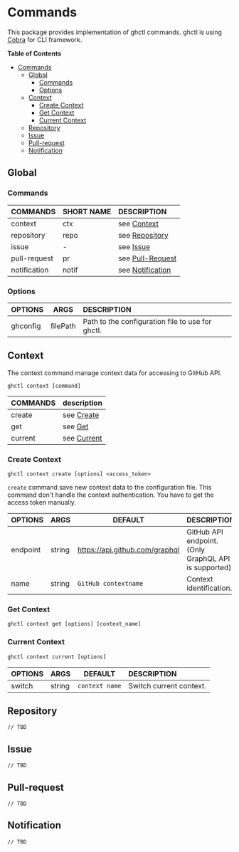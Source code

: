 # Commands

This package provides implementation of ghctl commands. ghctl is using
[Cobra][0] for CLI framework.

<!-- markdown-toc start - Don't edit this section. Run M-x markdown-toc-refresh-toc -->
**Table of Contents**

- [Commands](#commands)
    - [Global](#global)
        - [Commands](#commands-1)
        - [Options](#options)
    - [Context](#context)
        - [Create Context](#create-context)
        - [Get Context](#get-context)
        - [Current Context](#current-context)
    - [Repository](#repository)
    - [Issue](#issue)
    - [Pull-request](#pull-request)
    - [Notification](#notification)

<!-- markdown-toc end -->

## Global

### Commands

| COMMANDS         | SHORT NAME   | DESCRIPTION                           |
| :--------------- | ------------ | :------------------------------------ |
| context          | ctx          | see [Context](#context)               |
| repository       | repo         | see [Repository](#repository)         |
| issue            | -            | see [Issue](#issue)                   |
| pull-request     | pr           | see [Pull-Request](#pull-request)     |
| notification     | notif        | see [Notification](#notification)     |

### Options

| OPTIONS    | ARGS                | DESCRIPTION                                        |
| :--------- | ------------------- | :------------------------------------------------- |
| ghconfig   | filePath <string>   | Path to the configuration file to use for ghctl.   |

## Context

The context command manage context data for accessing to GitHub API. 

```
ghctl context [command]
```

| COMMANDS | description                     |
| :------- | :-----------                    |
| create   | see [Create](#create-context)   |
| get      | see [Get](#get-context)         |
| current  | see [Current](#current-context) |

### Create Context

```
ghctl context create [options] <access_token>
```

`create` command save new context data to the configuration file. This command
don't handle the context authentication. You have to get the access token manually.

| OPTIONS    | ARGS   | DEFAULT                        | DESCRIPTION                                                        |
| :--------- | ------ | ------------------------------ | :----------------------------------------------------------------- |
| endpoint   | string | https://api.github.com/graphql | GitHub API endpoint. (Only GraphQL API is supported)               |
| name       | string | `GitHub contextname`           | Context identification.                                            |

### Get Context

```
ghctl context get [options] [context_name]
```

### Current Context

```
ghctl context current [options]
```

| OPTIONS    | ARGS   | DEFAULT                        | DESCRIPTION                                                        |
| :--------- | ------ | ------------------------------ | :----------------------------------------------------------------- |
| switch     | string | `context name`                 | Switch current context.                                            |

## Repository

```
// TBD
```

## Issue

```
// TBD
```

## Pull-request

```
// TBD
```

## Notification

```
// TBD
```

[0]: https://github.com/spf13/cobra
